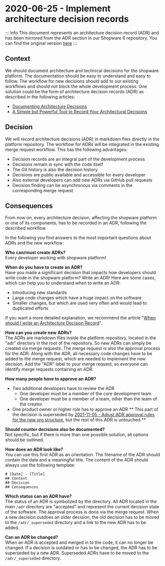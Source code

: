 # 2020-06-25 - Implement architecture decision records

::: info
This document represents an architecture decision record (ADR) and has been mirrored from the ADR section in our Shopware 6 repository.
You can find the original version [here](https://github.com/shopware/platform/blob/trunk/adr/workflow/2020-06-25-implement-architecture-decision-records.md)
:::

## Context
We should document architecture and technical decisions for the shopware platform. The documentation should be easy to understand and easy to follow. The workflow for new decisions should add to our existing workflows and should not block the whole development process. One solution could be the form of architecture decision records (ADR) as described in the following articles:

*  [Documenting Architecture Decisions](http://thinkrelevance.com/blog/2011/11/15/documenting-architecture-decisions)
*  [A Simple but Powerful Tool to Record Your Architectural Decisions](https://medium.com/better-programming/here-is-a-simple-yet-powerful-tool-to-record-your-architectural-decisions-5fb31367a7da)

## Decision
We will record architecture decisions (ADR) in markdown files directly in the platform repository. The workflow for ADRs will be integrated in the existing merge request workflow. This has the following advantages:

*  Decision records are an integral part of the development process
*  Decisions remain in sync with the code itself
*  The Git history is also the decision history
*  Decisions are public available and accessible for every developer
*  Also external developers can add new ADRs via GitHub pull requests
*  Decision finding can be asynchronous via comments in the corresponding merge request

## Consequences
From now on, every architecture decision, affecting the shopware platform or one of its components, has to be recorded in an ADR, following the described workflow.

In the following you find answers to the most important questions about ADRs and the new workflow:

**Who can/must create ADRs?**   
Every developer working with shopware platform!

**When do you have to create an ADR?**  
Have you made a significant decision that impacts how developers should write code in the shopware platform? Write an ADR! Here are some cases, which can help you to understand when to write an ADR:

*  Introducing new standards
*  Large code changes which have a huge impact on the software
*  Smaller changes, but which are used very often and would lead to duplicated efforts 

If you want a more detailed explanation, we recommend the article "[When should I write an Architecture Decision Record](https://engineering.atspotify.com/2020/04/14/when-should-i-write-an-architecture-decision-record/)".

**How can you create new ADRs?**  
The ADRs are markdown files inside the platform repository, located in the "adr" directory in the root of the repository. So new ADRs can simply be created via merge requests. The merge request is also the approval process for the ADR. Along with the ADR, all necessary code changes have to be added to the merge request, which are needed to implement the new decision. Add the "ADR" label to your merge request, so everyone can identify merge requests containing an ADR.  

**How many people have to approve an ADR?**  
* Two additional developers have to review the ADR
   *  One developer must be a member of the core development team
   *  One developer must be a member of a team, other than the team of the creator
* One product owner or higher role has to approve an ADR
** This part of the decision is superseded by [2021-11-05 - Adjust ADR approval rules for the new org structure](2021-11-05-adjust-ADR-approval-rules.md), but the rest of this ADR is untouched.**

**Should counter decisions also be documented?**   
Not specific, but if there is more than one possible solution, all options should be outlined.

**How does an ADR look like?**  
You can use this first ADR as an orientation. The filename of the ADR should contain the date and a meaningful title. The content of the ADR should always use the following template:
```
# [Date] - [Title]
## Context
## Decision
## Consequences
```

**Which status can an ADR have?**  
The status of an ADR is symbolized by the directory. All ADR located in the main `/adr` directory are "accepted" and represent the current decision state of the software. The approval process is done via the merge request. When a new decision outdoes an older decision, the old decision has to be moved to the `/adr/_superseded` directory and a link to the new ADR has to be added.

**Can an ADR be changed?**  
When an ADR is accepted and merged in to the code, it can no longer be changed. If a decision is outdated or has to be changed, the ADR has to be superseded by a new ADR. Superseded ADRs have to be moved to the `/adr/_superseded` directory.
